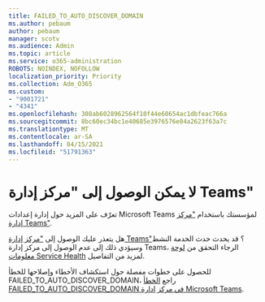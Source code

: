 ```yaml
---
title: FAILED_TO_AUTO_DISCOVER_DOMAIN
ms.author: pebaum
author: pebaum
manager: scotv
ms.audience: Admin
ms.topic: article
ms.service: o365-administration
ROBOTS: NOINDEX, NOFOLLOW
localization_priority: Priority
ms.collection: Adm_O365
ms.custom:
- "9001721"
- "4341"
ms.openlocfilehash: 308ab6028962564f10f44e60654ac1dbfeac766a
ms.sourcegitcommit: 8bc60ec34bc1e40685e3976576e04a2623f63a7c
ms.translationtype: MT
ms.contentlocale: ar-SA
ms.lasthandoff: 04/15/2021
ms.locfileid: "51791363"
---
```

# <a name="no-access-to-teams-admin-center"></a>لا يمكن الوصول إلى "مركز إدارة Teams"

تعرّف على المزيد حول إدارة إعدادات Microsoft Teams لمؤسستك باستخدام ["مركز إدارة Teams"](https://docs.microsoft.com/microsoftteams/enable-features-office-365).

هل يتعذر عليك الوصول إلى ["مركز إدارة Teams"](https://docs.microsoft.com/microsoftteams/enable-features-office-365)؟ قد يحدث حدث الخدمة النشط وسيؤدي ذلك إلى عدم الوصول إلى مركز إدارة Teams، الرجاء التحقق من [لوحة معلومات Service Health](https://status.office365.com/) لمزيد من التفاصيل.

للحصول على خطوات مفصلة حول استكشاف الأخطاء وإصلاحها للخطأ FAILED_TO_AUTO_DISCOVER_DOMAIN، راجع [الخطأ FAILED_TO_AUTO_DISCOVER_DOMAIN في مركز إدارة Microsoft Teams](https://docs.microsoft.com/microsoftteams/troubleshoot/teams-administration/failed-to-auto-discover-domain-error-teams-admin-center).

